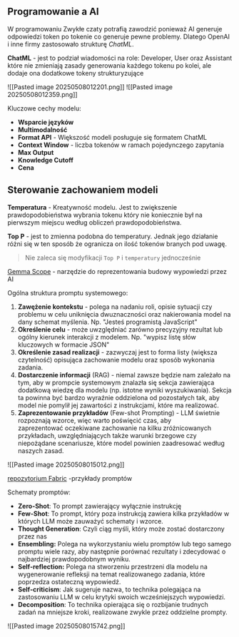 
## Programowanie a AI

W programowaniu Zwykłe czaty potrafią zawodzić ponieważ AI generuje odpowiedzi token po tokenie co generuje pewne problemy. Dlatego OpenAI i inne firmy zastosowało strukturę *ChatML*.

**ChatML** - jest to podział wiadomości na role: Developer, User oraz Assistant które nie zmieniają zasady generowania każdego tokenu po kolei, ale dodaje ona dodatkowe tokeny strukturyzujące 

![[Pasted image 20250508012201.png]]
![[Pasted image 20250508012359.png]]

Kluczowe cechy modelu:
- **Wsparcie języków**
- **Multimodalność**
- **Format API** - Większość modeli posługuje się formatem ChatML
- **Context Window** - liczba tokenów w ramach pojedynczego zapytania
- **Max Output**
- **Knowledge Cutoff**
- **Cena**

## Sterowanie zachowaniem modeli

**Temperatura** - Kreatywność modelu. Jest to zwiększenie prawdopodobieństwa wybrania tokenu który nie koniecznie był na pierwszym miejscu według obliczeń prawdopodobieństwa.

**Top P** - jest to zmienna podobna do temperatury. Jednak jego działanie różni się w ten sposób że ogranicza on ilość tokenów branych pod uwagę.

> Nie zaleca się modyfikacji `Top P` i `temperatury` jednocześnie
> 

[Gemma Scope](https://www.neuronpedia.org/gemma-scope) - narzędzie do reprezentowania budowy wypowiedzi przez AI

Ogólna struktura promptu systemowego:
1. **Zawężenie kontekstu** - polega na nadaniu roli, opisie sytuacji czy problemu w celu uniknięcia dwuznaczności oraz nakierowania model na dany schemat myślenia. Np. "Jesteś programistą JavaScript"
2. **Określenie celu** - może uwzględniać zarówno precyzyjny rezultat lub ogólny kierunek interakcji z modelem. Np. "wypisz listę słów kluczowych w formacie JSON"
3. **Określenie zasad realizacji** - zazwyczaj jest to forma listy (większa czytelność) opisująca zachowanie modelu oraz sposób wykonania zadania.
4. **Dostarczenie informacji** (RAG) - niemal zawsze będzie nam zależało na tym, aby w prompcie systemowym znalazła się sekcja zawierająca dodatkową wiedzę dla modelu (np. istotne wyniki wyszukiwania). Sekcja ta powinna być bardzo wyraźnie oddzielona od pozostałych tak, aby model nie pomylił jej zawartości z instrukcjami, które ma realizować.
5. **Zaprezentowanie przykładów** (Few-shot Prompting) - LLM świetnie rozpoznają wzorce, więc warto poświęcić czas, aby zaprezentować oczekiwane zachowanie na kilku zróżnicowanych przykładach, uwzględniających także warunki brzegowe czy niepożądane scenariusze, które model powinien zaadresować według naszych zasad.

![[Pasted image 20250508015012.png]]


[repozytorium Fabric](https://github.com/danielmiessler/fabric/tree/main/patterns) -przykłady promptów

Schematy promptów:

 - **Zero-Shot**: To prompt zawierający wyłącznie instrukcję
 - **Few-Shot**: To prompt, który poza instrukcją zawiera kilka przykładów w których LLM może zauważyć schematy i wzorce.
 - **Thought Generation**: Czyli ciąg myśli, który może zostać dostarczony przez nas
 - **Ensembling:** Polega na wykorzystaniu wielu promptów lub tego samego promptu wiele razy, aby następnie porównać rezultaty i zdecydować o najbardziej prawdopodobnym wyniku.
 - **Self-reflection:** Polega na stworzeniu przestrzeni dla modelu na wygenerowanie refleksji na temat realizowanego zadania, które poprzedza ostateczną wypowiedź.
 - **Self-criticism**: Jak sugeruje nazwa, to technika polegająca na zastosowaniu LLM w celu krytyki swoich wcześniejszych wypowiedzi.
 - **Decomposition**: To technika opierająca się o rozbijanie trudnych zadań na mniejsze kroki, realizowane zwykle przez oddzielne prompty.

![[Pasted image 20250508015742.png]]
